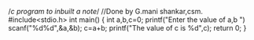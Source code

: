 /*c program to inbuilt a note*/
//Done by G.mani shankar,csm.
#include<stdio.h>
int main()
{
int a,b,c=0;
printf("Enter the value of a,b ")
scanf("%d%d",&a,&b);
c=a+b;
printf("The value of c is %d",c);
return 0;
}
